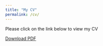 ```yaml
---
title: "My CV"
permalink: /cv/
---
```


<p> 
 
 Please click on the link below to view my CV </break>
 
 <a href="https://github.com/Zedd1558/zedd1558.github.io/blob/master/CV_Md.%20Zahidul%20Islam.pdf">Download PDF</a>
 
 </p>
